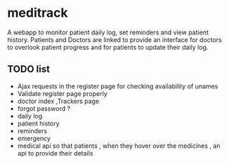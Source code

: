 # meditrack
A webapp to monitor patient daily log, set reminders and view patient history. Patients and Doctors are linked to provide an interface for doctors to overlook patient progress and for patients to update their daily log.  

## TODO list  
* Ajax requests in the register page for checking availability of unames  
* Validate register page properly  
* doctor index  ,Trackers page  
* forgot password ?
* daily log
* patient history
* reminders
* emergency
* medical api so that patients , when they hover over the medicines , an api to provide their details